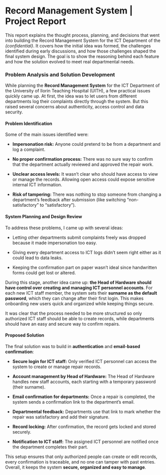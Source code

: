 # Record Management System | Project Report

This report explains the thought process, planning, and decisions that went into building the Record Management System for the ICT Department of the *{confidential}*. It covers how the initial idea was formed, the challenges identified during early discussions, and how those challenges shaped the final system design. The goal is to show the reasoning behind each feature and how the solution evolved to meet real departmental needs.

### Problem Analysis and Solution Development

While planning the **Record Management System** for the ICT Department of the University of Ilorin Teaching Hospital (UITH), a few practical issues quickly came up. At first, the idea was to let users from different departments log their complaints directly through the system. But this raised several concerns about authenticity, access control and data security.

#### Problem Identification

Some of the main issues identified were:

- **Impersonation risk:** Anyone could pretend to be from a department and log a complaint.
    
- **No proper confirmation process:** There was no sure way to confirm that the department actually reviewed and approved the repair work.
    
- **Unclear access levels:** It wasn’t clear who should have access to view or manage the records. Allowing open access could expose sensitive internal ICT information.
    
- **Risk of tampering:** There was nothing to stop someone from changing a department’s feedback after submission (like switching “non-satisfactory” to “satisfactory”).
    

#### System Planning and Design Review

To address these problems, I came up with several ideas:

- Letting other departments submit complaints freely was dropped because it made impersonation too easy.
    
- Giving every department access to ICT logs didn’t seem right either as it could lead to data leaks.
    
- Keeping the confirmation part on paper wasn’t ideal since handwritten forms could get lost or altered.
    

During this stage, another idea came up: **the Head of Hardware should have control over creating and managing ICT personnel accounts**. For each new ICT staff member, the system sets their **surname as the default password**, which they can change after their first login. This makes onboarding new users quick and organized while keeping things secure.

It was clear that the process needed to be more structured so only authorized ICT staff should be able to create records, while departments should have an easy and secure way to confirm repairs.

#### Proposed Solution

The final solution was to build in **authentication** and **email-based confirmation**:

- **Secure login for ICT staff:** Only verified ICT personnel can access the system to create or manage repair records.
    
- **Account management by Head of Hardware:** The Head of Hardware handles new staff accounts, each starting with a temporary password (their surname).
    
- **Email confirmation for departments:** Once a repair is completed, the system sends a confirmation link to the department’s email.
    
- **Departmental feedback:** Departments use that link to mark whether the repair was satisfactory and add their signature.
    
- **Record locking:** After confirmation, the record gets locked and stored securely.
    
- **Notification to ICT staff:** The assigned ICT personnel are notified once the department completes their part.
    

This setup ensures that only authorized people can create or edit records, every confirmation is traceable, and no one can tamper with past entries. Overall, it keeps the system **secure, organized and easy to manage**.